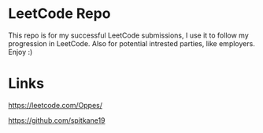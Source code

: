 # LeetCode Repo
This repo is for my successful LeetCode submissions, I use it to follow my progression in LeetCode. Also for potential intrested parties, like employers. Enjoy :)

# Links
https://leetcode.com/Oppes/

https://github.com/spitkane19
